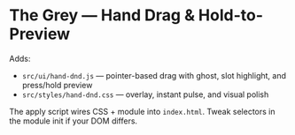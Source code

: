 
# The Grey — Hand Drag & Hold-to-Preview

Adds:
- `src/ui/hand-dnd.js` — pointer-based drag with ghost, slot highlight, and press/hold preview
- `src/styles/hand-dnd.css` — overlay, instant pulse, and visual polish

The apply script wires CSS + module into `index.html`. Tweak selectors in the module init if your DOM differs.
